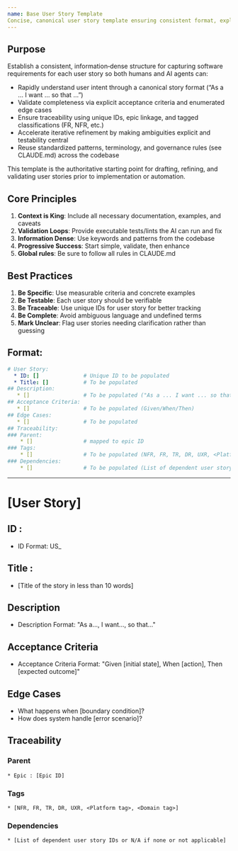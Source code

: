```yaml
---
name: Base User Story Template
Concise, canonical user story template ensuring consistent format, explicit acceptance criteria, enumerated edge cases, traceability (IDs, tags FR/NFR/etc.), and iterative refinement—optimized for clarity, testability, reuse, and automated validation to accelerate high‑quality implementation.
---
```


## Purpose
Establish a consistent, information‑dense structure for capturing software requirements for each user story so both humans and AI agents can: 
- Rapidly understand user intent through a canonical story format (“As a … I want … so that …”) 
- Validate completeness via explicit acceptance criteria and enumerated edge cases 
- Ensure traceability using unique IDs, epic linkage, and tagged classifications (FR, NFR, etc.) 
- Accelerate iterative refinement by making ambiguities explicit and testability central 
- Reuse standardized patterns, terminology, and governance rules (see CLAUDE.md) across the codebase 

This template is the authoritative starting point for drafting, refining, and validating user stories prior to implementation or automation.

## Core Principles
1. **Context is King**: Include all necessary documentation, examples, and caveats
2. **Validation Loops**: Provide executable tests/lints the AI can run and fix
3. **Information Dense**: Use keywords and patterns from the codebase
4. **Progressive Success**: Start simple, validate, then enhance
5. **Global rules**: Be sure to follow all rules in CLAUDE.md

## Best Practices
1. **Be Specific**: Use measurable criteria and concrete examples
2. **Be Testable**: Each user story should be verifiable
3. **Be Traceable**: Use unique IDs for user story for better tracking
4. **Be Complete**: Avoid ambiguous language and undefined terms
5. **Mark Unclear**: Flag user stories needing clarification rather than guessing

## Format:
```yaml
# User Story:
  * ID: []              # Unique ID to be populated
  * Title: []           # To be populated
## Description:
   * []                 # To be populated ("As a ... I want ... so that ...")
## Acceptance Criteria:
   * []                 # To be populated (Given/When/Then)
## Edge Cases:
   * []                 # To be populated
## Traceability:
### Parent: 
    * []                # mapped to epic ID
### Tags:
    * []                # To be populated (NFR, FR, TR, DR, UXR, <Platform tag>, <Domain tag>)
### Dependencies:
    * []                # To be populated (List of dependent user story IDs or N/A if none or not applicable)
```
---

# [User Story]
## ID : 
   * ID Format: US_<unique seq num>

## Title : 
   * [Title of the story in less than 10 words]

## Description
  * Description Format: "As a..., I want..., so that..."

## Acceptance Criteria
  * Acceptance Criteria Format: "Given [initial state], When [action], Then [expected outcome]"

## Edge Cases
   * What happens when [boundary condition]?
   * How does system handle [error scenario]?

## Traceability
### Parent
    * Epic : [Epic ID]

### Tags
    * [NFR, FR, TR, DR, UXR, <Platform tag>, <Domain tag>]

### Dependencies
    * [List of dependent user story IDs or N/A if none or not applicable]